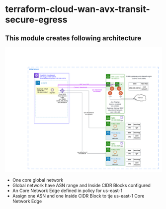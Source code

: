 # terraform-cloud-wan-avx-transit-secure-egress

## This module creates following architecture
![architecture](CloudWAN-Aviatrix-Transit-Secure-Egress.png)

- One core global network
- Global network have ASN range and Inside CIDR Blocks configured
- An Core Network Edge defined in policy for us-east-1
- Assign one ASN and one Inside CIDR Block to tje us-east-1 Core Network Edge